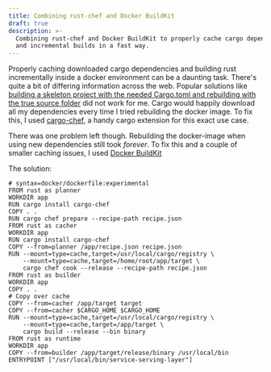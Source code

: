 ```yaml
---
title: Combining rust-chef and Docker BuildKit
draft: true
description: >-
  Combining rust-chef and Docker BuildKit to properly cache cargo dependencies
  and incremental builds in a fast way.
---
```

Properly caching downloaded cargo dependencies and building rust incrementally inside a docker environment can be a daunting task. There's quite a bit of differing information across the web. Popular solutions like [building a skeleton project with the needed Cargo.toml and rebuilding with the true source folder](https://stackoverflow.com/questions/58473606/cache-rust-dependencies-with-docker-build) did not work for me. Cargo would happily download all my dependencies every time I tried rebuilding the docker image. To fix this, I used [cargo-chef](https://crates.io/crates/cargo-chef), a handy cargo extension for this exact use case. 

There was one problem left though. Rebuilding the docker-image when using new dependencies still took _forever_. To fix this and a couple of smaller caching issues, I used [Docker BuildKit]()

The solution:

    # syntax=docker/dockerfile:experimental
    FROM rust as planner
    WORKDIR app
    RUN cargo install cargo-chef
    COPY . .
    RUN cargo chef prepare --recipe-path recipe.json
    FROM rust as cacher
    WORKDIR app
    RUN cargo install cargo-chef
    COPY --from=planner /app/recipe.json recipe.json
    RUN --mount=type=cache,target=/usr/local/cargo/registry \
        --mount=type=cache,target=/home/root/app/target \
        cargo chef cook --release --recipe-path recipe.json
    FROM rust as builder
    WORKDIR app
    COPY . .
    # Copy over cache
    COPY --from=cacher /app/target target
    COPY --from=cacher $CARGO_HOME $CARGO_HOME
    RUN --mount=type=cache,target=/usr/local/cargo/registry \
        --mount=type=cache,target=/app/target \
        cargo build --release --bin binary
    FROM rust as runtime
    WORKDIR app
    COPY --from=builder /app/target/release/binary /usr/local/bin
    ENTRYPOINT ["/usr/local/bin/service-serving-layer"]